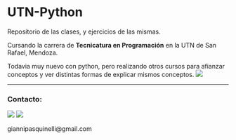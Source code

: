 # UTN-Python

Repositorio de las clases, y ejercicios de las mismas.
<p>Cursando la carrera de <b>Tecnicatura en Programación</b> en la UTN de San Rafael, Mendoza.</p>
Todavia muy nuevo con python, pero realizando otros cursos para afianzar conceptos y ver distintas formas de explicar mismos conceptos.
<img src="https://img.shields.io/badge/Python-14354C?style=for-the-badge&logo=python&logoColor=white">
<hr>

<h3>Contacto:</h3>
<a href="https://www.linkedin.com/in/gianni-pasquinelli/"><img src="https://img.shields.io/badge/LinkedIn-0077B5?style=for-the-badge&logo=linkedin&logoColor=white"></a>
<a href="mailto:giannipasquinelli@gmail.com"><img src="https://img.shields.io/badge/Gmail-D14836?style=for-the-badge&logo=gmail&logoColor=white"></a>
<p>giannipasquinelli@gmail.com</p>

